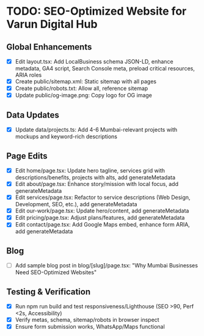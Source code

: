 # TODO: SEO-Optimized Website for Varun Digital Hub

## Global Enhancements
- [x] Edit layout.tsx: Add LocalBusiness schema JSON-LD, enhance metadata, GA4 script, Search Console meta, preload critical resources, ARIA roles
- [x] Create public/sitemap.xml: Static sitemap with all pages
- [x] Create public/robots.txt: Allow all, reference sitemap
- [x] Update public/og-image.png: Copy logo for OG image

## Data Updates
- [x] Update data/projects.ts: Add 4-6 Mumbai-relevant projects with mockups and keyword-rich descriptions

## Page Edits
- [x] Edit home/page.tsx: Update hero tagline, services grid with descriptions/benefits, projects with alts, add generateMetadata
- [x] Edit about/page.tsx: Enhance story/mission with local focus, add generateMetadata
- [x] Edit services/page.tsx: Refactor to service descriptions (Web Design, Development, SEO, etc.), add generateMetadata
- [x] Edit our-work/page.tsx: Update hero/content, add generateMetadata
- [x] Edit pricing/page.tsx: Adjust plans/features, add generateMetadata
- [x] Edit contact/page.tsx: Add Google Maps embed, enhance form ARIA, add generateMetadata

## Blog
- [ ] Add sample blog post in blog/[slug]/page.tsx: "Why Mumbai Businesses Need SEO-Optimized Websites"

## Testing & Verification
- [x] Run npm run build and test responsiveness/Lighthouse (SEO >90, Perf <2s, Accessibility)
- [x] Verify metas, schema, sitemap/robots in browser inspect
- [x] Ensure form submission works, WhatsApp/Maps functional
